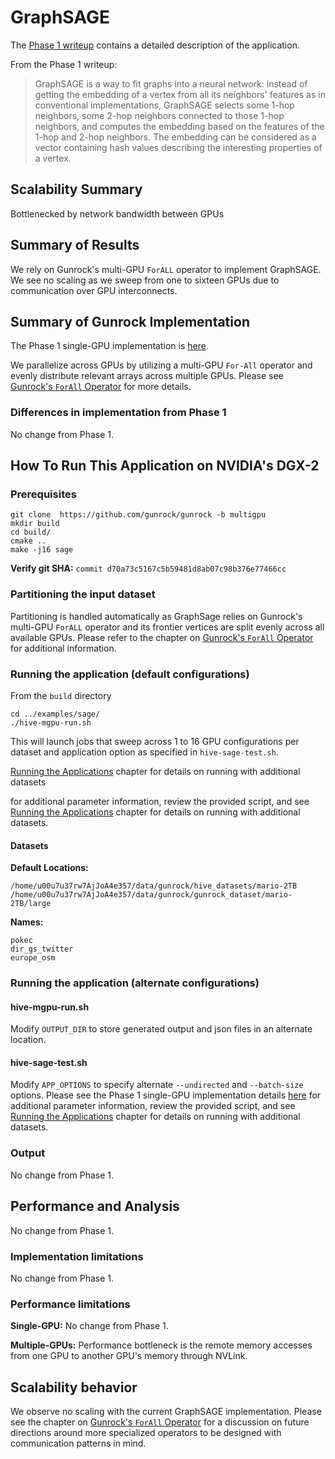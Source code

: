 # GraphSAGE

The [Phase 1 writeup]((https://gunrock.github.io/docs/#/hive/hive_graphSage)) contains a detailed description of the application.

From the Phase 1 writeup:

> GraphSAGE is a way to fit graphs into a neural network: instead of getting the embedding of a vertex from all its neighbors' features as in conventional implementations, GraphSAGE selects some 1-hop neighbors, some 2-hop neighbors connected to those 1-hop neighbors, and computes the embedding based on the features of the 1-hop and 2-hop neighbors. The embedding can be considered as a vector containing hash values describing the interesting properties of a vertex.

## Scalability Summary

Bottlenecked by network bandwidth between GPUs

## Summary of Results

We rely on Gunrock's multi-GPU `ForALL` operator to implement GraphSAGE. We see no scaling as we sweep from one to sixteen GPUs due to communication over GPU interconnects.

## Summary of Gunrock Implementation

The Phase 1 single-GPU implementation is [here](https://gunrock.github.io/docs/#/hive/hive_graphSage).

We parallelize across GPUs by utilizing a multi-GPU `For-All` operator and evenly distribute relevant arrays across multiple GPUs. Please see [Gunrock's `ForAll` Operator](#gunrocks-forall-operator) for more details.

### Differences in implementation from Phase 1

No change from Phase 1.

## How To Run This Application on NVIDIA's DGX-2

### Prerequisites
```
git clone  https://github.com/gunrock/gunrock -b multigpu
mkdir build
cd build/
cmake ..
make -j16 sage
```
**Verify git SHA:** `commit d70a73c5167c5b59481d8ab07c98b376e77466cc`

### Partitioning the input dataset

Partitioning is handled automatically as GraphSage relies on Gunrock's multi-GPU `ForALL` operator and its frontier vertices are split evenly across all available GPUs. Please refer to the chapter on [Gunrock's `ForAll` Operator](#gunrocks-forall-operator) for additional information.

### Running the application (default configurations)

From the `build` directory

```
cd ../examples/sage/
./hive-mgpu-run.sh
```

This will launch jobs that sweep across 1 to 16 GPU configurations per dataset and application option as specified in `hive-sage-test.sh`.

  [Running the Applications](#running-the-applications) chapter for details on running with additional datasets

for additional parameter information, review the provided script, and see [Running the Applications](#running-the-applications) chapter for details on running with additional datasets.

#### Datasets
**Default Locations:**

```
/home/u00u7u37rw7AjJoA4e357/data/gunrock/hive_datasets/mario-2TB
/home/u00u7u37rw7AjJoA4e357/data/gunrock/gunrock_dataset/mario-2TB/large
```

**Names:**

```
pokec
dir_gs_twitter
europe_osm
```

### Running the application (alternate configurations)

#### hive-mgpu-run.sh

Modify `OUTPUT_DIR` to store generated output and json files in an alternate location.

#### hive-sage-test.sh

Modify `APP_OPTIONS` to specify alternate `--undirected` and `--batch-size` options.  Please see the Phase 1 single-GPU implementation details [here](https://gunrock.github.io/docs/#/hive/hive_graphSage) for additional parameter information, review the provided script, and see [Running the Applications](#running-the-applications) chapter for details on running with additional datasets.

### Output

No change from Phase 1.

## Performance and Analysis

No change from Phase 1.


### Implementation limitations

No change from Phase 1.

### Performance limitations

**Single-GPU:** No change from Phase 1.

**Multiple-GPUs:** Performance bottleneck is the remote memory accesses from one GPU to another GPU's memory through NVLink.

## Scalability behavior

We observe no scaling with the current GraphSAGE implementation. Please see the chapter on [Gunrock's `ForAll` Operator](#gunrocks-forall-operator) for a discussion on future directions around more specialized operators to be designed with communication patterns in mind.
